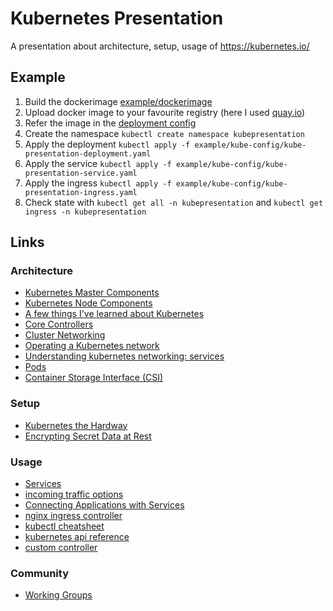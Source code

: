 # Kubernetes Presentation

A presentation about architecture, setup, usage of https://kubernetes.io/

## Example

1. Build the dockerimage [example/dockerimage](example/dockerimage)
1. Upload docker image to your favourite registry (here I used [quay.io](https://quay.io/))
1. Refer the image in the [deployment config](example/kube-config/kube-presentation-deployment.yaml#L15)
1. Create the namespace `kubectl create namespace kubepresentation`
1. Apply the deployment `kubectl apply -f example/kube-config/kube-presentation-deployment.yaml`
1. Apply the service `kubectl apply -f example/kube-config/kube-presentation-service.yaml`
1. Apply the ingress `kubectl apply -f example/kube-config/kube-presentation-ingress.yaml`
1. Check state with `kubectl get all -n kubepresentation` and `kubectl get ingress -n kubepresentation`

## Links

### Architecture
* [Kubernetes Master Components](https://medium.com/jorgeacetozi/kubernetes-master-components-etcd-api-server-controller-manager-and-scheduler-3a0179fc8186)
* [Kubernetes Node Components](https://medium.com/jorgeacetozi/kubernetes-master-components-etcd-api-server-controller-manager-and-scheduler-3a0179fc8186)
* [A few things I've learned about Kubernetes](https://jvns.ca/blog/2017/06/04/learning-about-kubernetes/)
* [Core Controllers](https://github.com/kubernetes/kubernetes/blob/master/cmd/kube-controller-manager/app/controllermanager.go#L317)
* [Cluster Networking](https://kubernetes.io/docs/concepts/cluster-administration/networking/#how-to-achieve-this)
* [Operating a Kubernetes network](https://jvns.ca/blog/2017/10/10/operating-a-kubernetes-network/)
* [Understanding kubernetes networking: services](https://medium.com/google-cloud/understanding-kubernetes-networking-services-f0cb48e4cc82)
* [Pods](https://kubernetes.io/docs/concepts/workloads/pods/pod/)
* [Container Storage Interface (CSI)](https://kubernetes.io/blog/2018/01/introducing-container-storage-interface/)

### Setup
* [Kubernetes the Hardway](https://github.com/kelseyhightower/kubernetes-the-hard-way)
* [Encrypting Secret Data at Rest](https://kubernetes.io/docs/tasks/administer-cluster/encrypt-data/)

### Usage 
* [Services](https://kubernetes.io/docs/concepts/services-networking/service/)
* [incoming traffic options](https://medium.com/google-cloud/kubernetes-nodeport-vs-loadbalancer-vs-ingress-when-should-i-use-what-922f010849e0)
* [Connecting Applications with Services](https://kubernetes.io/docs/concepts/services-networking/connect-applications-service/)
* [nginx ingress controller](https://github.com/kubernetes/ingress-nginx)
* [kubectl cheatsheet](https://kubernetes.io/docs/reference/kubectl/cheatsheet/)
* [kubernetes api reference](https://v1-9.docs.kubernetes.io/docs/reference/generated/kubernetes-api/v1.9/)
* [custom controller](https://github.com/kubernetes/sample-controller)

### Community
* [Working Groups](https://github.com/kubernetes/community/blob/master/sig-list.md)
